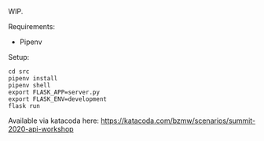 WIP.

Requirements:
 - Pipenv

Setup:

```
cd src
pipenv install
pipenv shell
export FLASK_APP=server.py
export FLASK_ENV=development
flask run
```

Available via katacoda here: https://katacoda.com/bzmw/scenarios/summit-2020-api-workshop
